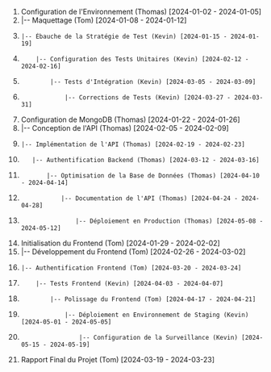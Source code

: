 1. Configuration de l'Environnement (Thomas) [2024-01-02 - 2024-01-05]
2. |-- Maquettage (Tom) [2024-01-08 - 2024-01-12]
3.     |-- Ébauche de la Stratégie de Test (Kevin) [2024-01-15 - 2024-01-19]
4.         |-- Configuration des Tests Unitaires (Kevin) [2024-02-12 - 2024-02-16]
5.             |-- Tests d'Intégration (Kevin) [2024-03-05 - 2024-03-09]
6.                 |-- Corrections de Tests (Kevin) [2024-03-27 - 2024-03-31]
7. Configuration de MongoDB (Thomas) [2024-01-22 - 2024-01-26]
8. |-- Conception de l'API (Thomas) [2024-02-05 - 2024-02-09]
9.     |-- Implémentation de l'API (Thomas) [2024-02-19 - 2024-02-23]
10.        |-- Authentification Backend (Thomas) [2024-03-12 - 2024-03-16]
11.            |-- Optimisation de la Base de Données (Thomas) [2024-04-10 - 2024-04-14]
12.                |-- Documentation de l'API (Thomas) [2024-04-24 - 2024-04-28]
13.                    |-- Déploiement en Production (Thomas) [2024-05-08 - 2024-05-12]
14. Initialisation du Frontend (Tom) [2024-01-29 - 2024-02-02]
15. |-- Développement du Frontend (Tom) [2024-02-26 - 2024-03-02]
16.     |-- Authentification Frontend (Tom) [2024-03-20 - 2024-03-24]
17.         |-- Tests Frontend (Kevin) [2024-04-03 - 2024-04-07]
18.             |-- Polissage du Frontend (Tom) [2024-04-17 - 2024-04-21]
19.                 |-- Déploiement en Environnement de Staging (Kevin) [2024-05-01 - 2024-05-05]
20.                     |-- Configuration de la Surveillance (Kevin) [2024-05-15 - 2024-05-19]
21. Rapport Final du Projet (Tom) [2024-03-19 - 2024-03-23]
